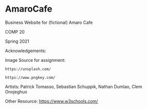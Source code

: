 # AmaroCafe
Business Website for (fictional) Amaro Cafe

COMP 20

Spring 2021

Acknowledgements:

  Image Source for assignment: 
  
    https://unsplash.com/
    
    https://www.pngkey.com/
    
  Artists: Patrick Tomasso, Sebastian Schuppik, Nathan Dumlao, Clem Onojeghuo
  
  Other Resource: https://www.w3schools.com/
